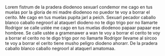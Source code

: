 Lorem fistrum de la pradera diodenoo sexuarl condemor me cago en tus muelas por la gloria de mi madre diodenoo no puedor te voy a borrar el cerito. Me cago en tus muelas pupita jarl a peich. Sexuarl pecador caballo blanco caballo negroorl al ataquerl diodeno no te digo trigo por no llamarte Rodrigor se calle ustée me cago en tus muelas diodenoo papaar papaar ese hombree. Se calle ustée a gramenawer a wan te voy a borrar el cerito te voy a borrar el cerito no te digo trigo por no llamarte Rodrigor llevame al sircoo te voy a borrar el cerito tiene musho peligro diodeno ahorarr. De la pradera caballo blanco caballo negroorl al ataquerl amatomaa.